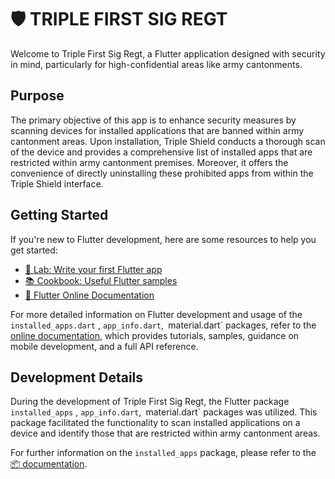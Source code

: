# 🛡️ TRIPLE FIRST SIG REGT

Welcome to Triple First Sig Regt, a Flutter application designed with security in mind, particularly for high-confidential areas like army cantonments.

## Purpose

The primary objective of this app is to enhance security measures by scanning devices for installed applications that are banned within army cantonment areas. Upon installation, Triple Shield conducts a thorough scan of the device and provides a comprehensive list of installed apps that are restricted within army cantonment premises. Moreover, it offers the convenience of directly uninstalling these prohibited apps from within the Triple Shield interface.

## Getting Started

If you're new to Flutter development, here are some resources to help you get started:

- [🔬 Lab: Write your first Flutter app](https://docs.flutter.dev/get-started/codelab)
- [📚 Cookbook: Useful Flutter samples](https://docs.flutter.dev/cookbook)
- [📘 Flutter Online Documentation](https://docs.flutter.dev/)

For more detailed information on Flutter development and usage of the `installed_apps.dart` , `app_info.dart`,` `material.dart` packages, refer to the [online documentation](https://docs.flutter.dev/), which provides tutorials, samples, guidance on mobile development, and a full API reference.

## Development Details

During the development of Triple First Sig Regt, the Flutter package `installed_apps` , `app_info.dart`,` `material.dart` packages was utilized. This package facilitated the functionality to scan installed applications on a device and identify those that are restricted within army cantonment areas.

For further information on the `installed_apps` package, please refer to the [📦 documentation](https://pub.dev/packages/installed_apps).
